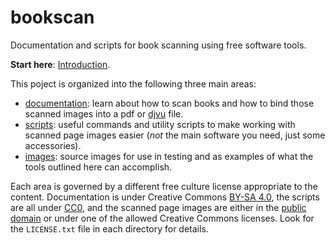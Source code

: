 # bookscan
Documentation and scripts for book scanning using free software tools. 

**Start here**: [Introduction](https://github.com/wikey/bookscan/blob/master/documentation/introduction.md).

This poject is organized into the following three main areas:
 * [documentation](https://github.com/wikey/bookscan/tree/master/documentation): learn about how to scan books and how to bind those scanned images into a pdf or [djvu](https://en.wikipedia.org/wiki/DjVu) file.
 * [scripts](https://github.com/wikey/bookscan/tree/master/scripts): useful commands and utility scripts to make working with scanned page images easier (*not* the main software you need, just some accessories).
 * [images](https://github.com/wikey/bookscan/tree/master/images): source images for use in testing and as examples of what the tools outlined here can accomplish.


Each area is governed by a different free culture license appropriate to the content. Documentation is under Creative Commons [BY-SA 4.0](http://creativecommons.org/licenses/by-sa/4.0/legalcode), the scripts are all under [CC0](https://creativecommons.org/publicdomain/zero/1.0/legalcode), and the scanned page images are either in the [public domain](https://en.wikipedia.org/wiki/Public_domain) or under one of the allowed Creative Commons licenses. Look for the `LICENSE.txt` file in each directory for details.
